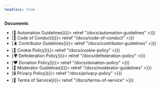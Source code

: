 ```yaml
---
headless: true
---
```


**Documents**

- [🤖 Automation Guidelines]({{< relref "/docs/automation-guidelines" >}})
- [🤝 Code of Conduct]({{< relref "/docs/code-of-conduct" >}})
- [🪲 Contributor Guidelines]({{< relref "/docs/contributor-guidelines" >}})
- [🍪 Cookie Policy]({{< relref "/docs/cookie-policy" >}})
- [🌍 Defederation Policy]({{< relref "/docs/defederation-policy" >}})
- [❤️ Donation Policy]({{< relref "/docs/donation-policy" >}})
- [🏡 Moderator Guidelines]({{< relref "/docs/moderator-guidelines" >}})
- [🔒 Privacy Policy]({{< relref "/docs/privacy-policy" >}})
- [📜 Terms of Service]({{< relref "/docs/terms-of-service" >}})
  <br/>
